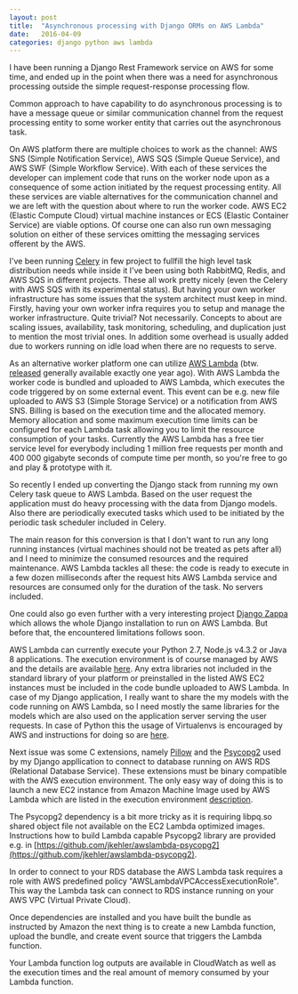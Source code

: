 ```yaml
---
layout: post
title:  "Asynchronous processing with Django ORMs on AWS Lambda"
date:   2016-04-09
categories: django python aws lambda
---
```


I have been running a Django Rest Framework service on AWS for some time, and ended up in the point when there
was a need for asynchronous processing outside the simple request-response processing flow.

Common approach to have capability to do asynchronous processing is to have a message queue or similar
communication channel from the request processing entity to some worker entity that carries out the
asynchronous task.

On AWS platform there are multiple choices to work as the channel: AWS SNS (Simple Notification Service), AWS
SQS (Simple Queue Service), and AWS SWF (Simple Workflow Service). With each of these services the developer
can implement code that runs on the worker node upon as a consequence of some action initiated by the request
processing entity. All these services are viable alternatives for the communication channel and we are left
with the question about where to run the worker code. AWS EC2 (Elastic Compute Cloud) virtual machine instances or ECS
(Elastic Container Service) are viable options. Of course one can also run own messaging solution on either of
these services omitting the messaging services offerent by the AWS.

I've been running [Celery](http://www.celeryproject.org/) in few project to fullfill the high level task
distribution needs while inside it I've been using both RabbitMQ, Redis, and AWS SQS in different projects.
These all work pretty nicely (even the Celery with AWS SQS with its experimental status). But
having your own worker infrastructure has some issues that the system architect must keep in mind.
Firstly, having your own worker infra requires you to setup and manage the worker infrastructure. Quite
trivial? Not necessarily. Concepts to about are scaling issues, availability, task monitoring, scheduling, and
duplication just to mention the most trivial ones. In addition some overhead is usually added due to 
workers running on idle load when there are no requests to serve.

As an alternative worker platform one can utilize [AWS Lambda](https://aws.amazon.com/lambda/) (btw.
[released](https://aws.amazon.com/releasenotes/AWS-Lambda/3857079333029488) generally available exactly one
year ago). With AWS Lambda the worker code is bundled and uploaded to AWS Lambda, which executes the code 
triggered by on some external event. This event can be e.g. new file uploaded to AWS S3 (Simple Storage
Service) or a notification from AWS SNS. Billing is based on the execution time and the allocated memory.
Memory allocation and some maximum execution time limits can be configured for each Lambda task allowing you 
to limit the resource consumption of your tasks. Currently the AWS Lambda has a free tier service level for
everybody including 1 million free requests per month and 400 000 gigabyte seconds of compute time per month,
so you're free to go and play & prototype with it.

So recently I ended up converting the Django stack from running my own Celery task queue to AWS Lambda.
Based on the user request the application must do heavy processing with the data from Django models. Also there are
periodically executed tasks which used to be initiated by the periodic task scheduler included in Celery.

The main reason for this conversion is that I don't want to run any long running instances (virtual machines should not be
treated as pets after all) and I need to minimize the consumed resources and the required maintenance. AWS Lambda
tackles all these: the code is ready to execute in a few dozen milliseconds after the request hits AWS Lambda
service and resources are consumed only for the duration of the task. No servers included.

One could also go even further with a very interesting project [Django Zappa](https://github.com/Miserlou/django-zappa)
which allows the whole Django installation to run on AWS Lambda. But before that, the encountered limitations
follows soon.

AWS Lambda can currently execute your Python 2.7, Node.js v4.3.2 or Java 8 applications. The execution
environment is of course managed by AWS and the details are available [here](http://docs.aws.amazon.com/lambda/latest/dg/current-supported-versions.html).
Any extra libraries not included in the standard library of your platform or preinstalled in the listed AWS
EC2 instances must be included in the code bundle uploaded to AWS Lambda. In case of my Django application, I
really want to share the my models with the code running on AWS Lambda, so I need mostly the same libraries
for the models which are also used on the application server serving the user requests. In case of Python this
the usage of Virtualenvs is encouraged by AWS and instructions for doing so are [here](http://docs.aws.amazon.com/lambda/latest/dg/lambda-python-how-to-create-deployment-package.html).

Next issue was some C extensions, namely [Pillow](https://github.com/python-pillow/Pillow/) and the
[Psycopg2](http://initd.org/psycopg/) used by my Django appllication to connect to database running on AWS RDS
(Relational Database Service). These extensions must be binary compatible with the AWS execution environment. The
only easy way of doing this is to launch a new EC2 instance from Amazon Machine Image used by AWS Lambda which
are listed in the execution environment [description](http://docs.aws.amazon.com/lambda/latest/dg/current-supported-versions.html).

The Psycopg2 dependency is a bit more tricky as it is requiring libpq.so shared object file not available on
the EC2 Lambda optimized images. Instructions how to build Lambda capable Psycopg2 library are provided e.g.
in [https://github.com/jkehler/awslambda-psycopg2](https://github.com/jkehler/awslambda-psycopg2).

In order to connect to your RDS database the AWS Lambda task requires a role with AWS predefined policy "AWSLambdaVPCAccessExecutionRole". 
This way the Lambda task can connect to RDS instance running on your AWS VPC (Virtual Private Cloud).

Once dependencies are installed and you have built the bundle as instructed by Amazon the next thing is to
create a new Lambda function, upload the bundle, and create event source that triggers the Lambda function.

Your Lambda function log outputs are available in CloudWatch as well as the execution times and the real
amount of memory consumed by your Lambda function.
